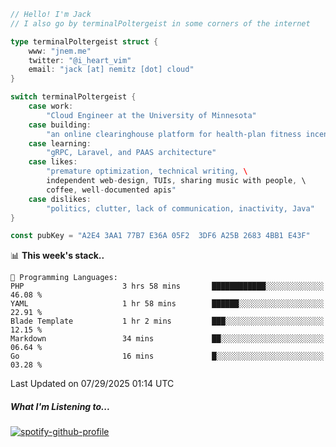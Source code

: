 ```go
// Hello! I'm Jack
// I also go by terminalPoltergeist in some corners of the internet

type terminalPoltergeist struct {
    www: "jnem.me"
    twitter: "@i_heart_vim"
    email: "jack [at] nemitz [dot] cloud"
}

switch terminalPoltergeist {
    case work:
        "Cloud Engineer at the University of Minnesota"
    case building:
        "an online clearinghouse platform for health-plan fitness incentive programs"
    case learning:
        "gRPC, Laravel, and PAAS architecture"
    case likes:
        "premature optimization, technical writing, \
        independent web-design, TUIs, sharing music with people, \
        coffee, well-documented apis"
    case dislikes:
        "politics, clutter, lack of communication, inactivity, Java"
}

const pubKey = "A2E4 3AA1 77B7 E36A 05F2  3DF6 A25B 2683 4BB1 E43F"
```

<!--START_SECTION:waka-->
📊 **This week's stack..** 

```text
💬 Programming Languages: 
PHP                      3 hrs 58 mins       ████████████░░░░░░░░░░░░░   46.08 % 
YAML                     1 hr 58 mins        ██████░░░░░░░░░░░░░░░░░░░   22.91 % 
Blade Template           1 hr 2 mins         ███░░░░░░░░░░░░░░░░░░░░░░   12.15 % 
Markdown                 34 mins             ██░░░░░░░░░░░░░░░░░░░░░░░   06.64 % 
Go                       16 mins             █░░░░░░░░░░░░░░░░░░░░░░░░   03.28 % 
```


 Last Updated on 07/29/2025 01:14 UTC
<!--END_SECTION:waka-->

##### What I'm Listening to...

[![spotify-github-profile](https://jnem.me/listening-item?maxAge=2592000)](https://jnem.me/listening)
